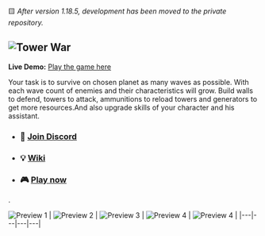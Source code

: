  🟨 _After version 1.18.5, development has been moved to the private repository._

## ![Tower War](./docs/logotype-large.png)

**Live Demo:** [Play the game here](https://hijackyu04.github.io/tower_war/)

Your task is to survive on chosen planet as many waves as possible. With each wave count of enemies and their characteristics will grow. Build walls to defend, towers to attack, ammunitions to reload towers and generators to get more resources.And also upgrade skills of your character and his assistant.

* ### 👾 [Join Discord](https://discord.gg/cnFAdMsRxn)
* ### 💡 [Wiki](https://github.com/neki-dev/izowave/wiki)
* ### 🎮 [Play now](https://izowave.neki.guru/)

.

![Preview 1](./docs/preview/snap01.png)
| ![Preview 2](./docs/preview/snap02.png) | ![Preview 3](./docs/preview/snap03.png) | ![Preview 4](./docs/preview/snap04.png) | ![Preview 4](./docs/preview/snap05.png) |
|---|---|---|---|
